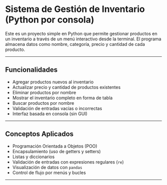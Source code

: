 #  Sistema de Gestión de Inventario (Python por consola)

Este es un proyecto simple en Python que permite gestionar productos en un inventario a través de un menú interactivo desde la terminal. El programa almacena datos como nombre, categoría, precio y cantidad de cada producto.

---

##  Funcionalidades

- Agregar productos nuevos al inventario
- Actualizar precio y cantidad de productos existentes
- Eliminar productos por nombre
- Mostrar el inventario completo en forma de tabla
- Buscar productos por nombre
- Validación de entradas vacías o incorrectas
- Interfaz basada en consola (sin GUI)

---

##  Conceptos Aplicados

- Programación Orientada a Objetos (POO)
- Encapsulamiento (uso de getters y setters)
- Listas y diccionarios
- Validación de entradas con expresiones regulares (`re`)
- Visualización de datos con `pandas`
- Control de flujo por menús y bucles

---


